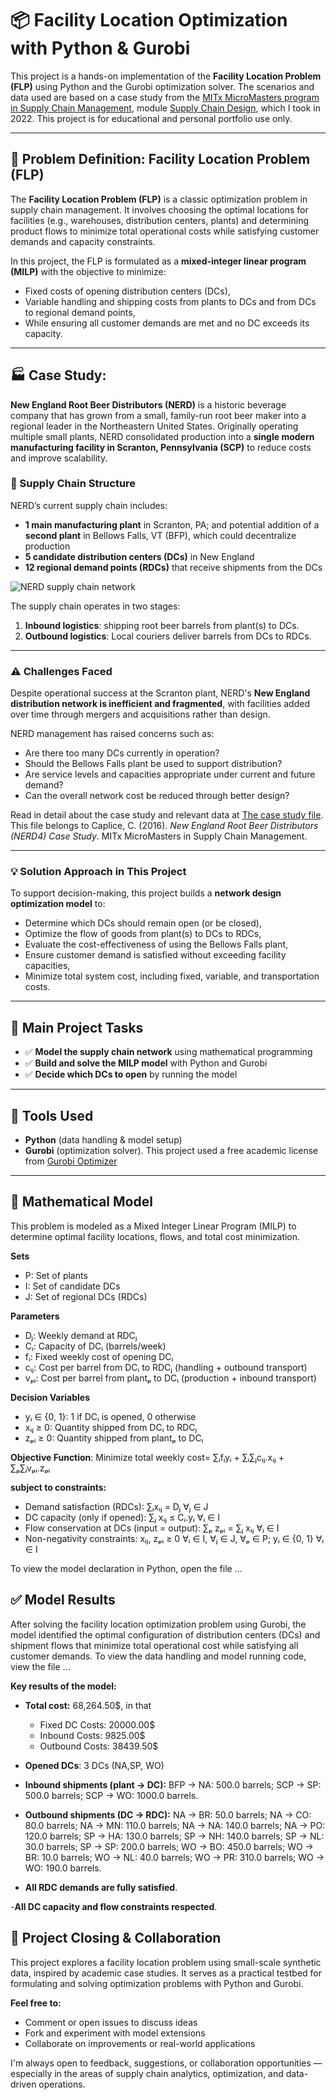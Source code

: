 # 📦 Facility Location Optimization with Python & Gurobi

This project is a hands-on implementation of the **Facility Location Problem (FLP)** using Python and the Gurobi optimization solver. The scenarios and data used are based on a case study from the [MITx MicroMasters program in Supply Chain Management](https://micromasters.mit.edu/scm/), module [Supply Chain Design](https://www.edx.org/learn/supply-chain-design/massachusetts-institute-of-technology-supply-chain-design), which I took in 2022. This project is for educational and personal portfolio use only.

---

## 🧠 Problem Definition: Facility Location Problem (FLP)

The **Facility Location Problem (FLP)** is a classic optimization problem in supply chain management. It involves choosing the optimal locations for facilities (e.g., warehouses, distribution centers, plants) and determining product flows to minimize total operational costs while satisfying customer demands and capacity constraints.

In this project, the FLP is formulated as a **mixed-integer linear program (MILP)** with the objective to minimize:
- Fixed costs of opening distribution centers (DCs),
- Variable handling and shipping costs from plants to DCs and from DCs to regional demand points,
- While ensuring all customer demands are met and no DC exceeds its capacity.

---

## 🏭 Case Study:
**New England Root Beer Distributors (NERD)** is a historic beverage company that has grown from a small, family-run root beer maker into a regional leader in the Northeastern United States. Originally operating multiple small plants, NERD consolidated production into a **single modern manufacturing facility in Scranton, Pennsylvania (SCP)** to reduce costs and improve scalability.

### 🚚 Supply Chain Structure
NERD’s current supply chain includes:
- **1 main manufacturing plant** in Scranton, PA; and potential addition of a **second plant** in Bellows Falls, VT (BFP), which could decentralize production
- **5 candidate distribution centers (DCs)** in New England
- **12 regional demand points (RDCs)** that receive shipments from the DCs

![NERD supply chain network](https://github.com/user-attachments/assets/d7d0581d-429f-4967-a62c-36354d45f4f2)

The supply chain operates in two stages:
1. **Inbound logistics**: shipping root beer barrels from plant(s) to DCs.
2. **Outbound logistics**: Local couriers deliver barrels from DCs to RDCs.

---

### ⚠️ Challenges Faced
Despite operational success at the Scranton plant, NERD's **New England distribution network is inefficient and fragmented**, with facilities added over time through mergers and acquisitions rather than design.

NERD management has raised concerns such as:
- Are there too many DCs currently in operation?
- Should the Bellows Falls plant be used to support distribution?
- Are service levels and capacities appropriate under current and future demand?
- Can the overall network cost be reduced through better design?

Read in detail about the case study and relevant data at [The case study file](case_study_file.pdf). This file belongs to Caplice, C. (2016). *New England Root Beer Distributors (NERD4) Case Study*. MITx MicroMasters in Supply Chain Management.

---

### 💡 Solution Approach in This Project

To support decision-making, this project builds a **network design optimization model** to:
- Determine which DCs should remain open (or be closed),
- Optimize the flow of goods from plant(s) to DCs to RDCs,
- Evaluate the cost-effectiveness of using the Bellows Falls plant,
- Ensure customer demand is satisfied without exceeding facility capacities,
- Minimize total system cost, including fixed, variable, and transportation costs.

---

## 🧩 Main Project Tasks

- ✅ **Model the supply chain network** using mathematical programming
- ✅ **Build and solve the MILP model** with Python and Gurobi
- ✅ **Decide which DCs to open** by running the model

---

## 🚀 Tools Used

- **Python** (data handling & model setup)
- **Gurobi** (optimization solver). This project used a free academic license from [Gurobi Optimizer](https://www.gurobi.com/)

---

## 🧮 Mathematical Model
This problem is modeled as a Mixed Integer Linear Program (MILP) to determine optimal facility locations, flows, and total cost minimization.

**Sets**
- P: Set of plants
- I: Set of candidate DCs
- J: Set of regional DCs (RDCs)

**Parameters**
- Dⱼ: Weekly demand at RDCⱼ
- Cᵢ: Capacity of DCᵢ (barrels/week)
- fᵢ: Fixed weekly cost of opening DCᵢ
- cᵢⱼ: Cost per barrel from DCᵢ to RDCⱼ (handling + outbound transport)
- vₚᵢ: Cost per barrel from plantₚ to DCᵢ (production + inbound transport)

**Decision Variables**
- yᵢ ∈ {0, 1}: 1 if DCᵢ is opened, 0 otherwise
- xᵢⱼ ≥ 0: Quantity shipped from DCᵢ to RDCⱼ
- zₚᵢ ≥ 0: Quantity shipped from plantₚ to DCᵢ

**Objective Function**: Minimize total weekly cost= ∑ᵢfᵢyᵢ + ∑ᵢ∑ⱼcᵢⱼ.xᵢⱼ + ∑ₚ∑ᵢvₚᵢ.zₚᵢ

**subject to constraints:**
- Demand satisfaction (RDCs): ∑ᵢxᵢⱼ = Dⱼ    ∀ⱼ ∈ J
- DC capacity (only if opened): ∑ⱼ xᵢⱼ ≤ Cᵢ.yᵢ    ∀ᵢ ∈ I
- Flow conservation at DCs (input = output): ∑ₚ zₚᵢ = ∑ⱼ xᵢⱼ    ∀ᵢ ∈ I
- Non-negativity constraints: xᵢⱼ, zₚᵢ ≥ 0  ∀ᵢ ∈ I, ∀ⱼ ∈ J, ∀ₚ ∈ P;   yᵢ ∈ {0, 1} ∀ᵢ ∈ I

To view the model declaration in Python, open the file ...

## ✅ Model Results

After solving the facility location optimization problem using Gurobi, the model identified the optimal configuration of distribution centers (DCs) and shipment flows that minimize total operational cost while satisfying all customer demands. To view the data handling and model running code, view the file ...

**Key results of the model:**

- **Total cost:** 68,264.50$, in that
    - Fixed DC Costs: 20000.00$
    - Inbound Costs: 9825.00$
    - Outbound Costs: 38439.50$
      
- **Opened DCs**: 3 DCs (NA,SP, WO)
  
- **Inbound shipments (plant → DC):**
     BFP → NA: 500.0 barrels;
     SCP → SP: 500.0 barrels;
     SCP → WO: 1000.0 barrels.

- **Outbound shipments (DC → RDC):**
     NA → BR: 50.0 barrels;
     NA → CO: 80.0 barrels;
     NA → MN: 110.0 barrels;
     NA → NA: 140.0 barrels;
     NA → PO: 120.0 barrels;
     SP → HA: 130.0 barrels;
     SP → NH: 140.0 barrels;
     SP → NL: 30.0 barrels;
     SP → SP: 200.0 barrels;
     WO → BO: 450.0 barrels;
     WO → BR: 10.0 barrels;
     WO → NL: 40.0 barrels;
     WO → PR: 310.0 barrels;
     WO → WO: 190.0 barrels.
  
- **All RDC demands are fully satisfied**.
  
-**All DC capacity and flow constraints respected**.

## 🤝 Project Closing & Collaboration
This project explores a facility location problem using small-scale synthetic data, inspired by academic case studies. It serves as a practical testbed for formulating and solving optimization problems with Python and Gurobi.

**Feel free to:**
- Comment or open issues to discuss ideas
- Fork and experiment with model extensions
- Collaborate on improvements or real-world applications

I'm always open to feedback, suggestions, or collaboration opportunities — especially in the areas of supply chain analytics, optimization, and data-driven operations.

